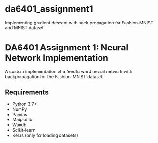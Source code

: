 # da6401_assignment1
Implementing gradient descent with back propagation for Fashion-MNIST and MNIST dataset

# DA6401 Assignment 1: Neural Network Implementation

A custom implementation of a feedforward neural network with backpropagation for the Fashion-MNIST dataset.

## Requirements
- Python 3.7+
- NumPy
- Pandas
- Matplotlib
- Wandb
- Scikit-learn
- Keras (only for loading datasets)
